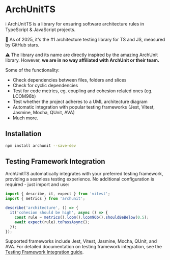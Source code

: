 # ArchUnitTS

ℹ️ ArchUnitTS is a library for ensuring software architecture rules in TypeScript & JavaScript projects.

💚 As of 2025, it's the #1 architecture testing library for TS and JS, measured by GitHub stars.

⚠️ The library and its name are directly inspired by the amazing ArchUnit library. However, **we are in no way affiliated with ArchUnit or their team.**

Some of the functionality:

- Check dependencies between files, folders and slices
- Check for cyclic dependencies
- Test for code metrics, eg. coupling and cohesion related ones (eg. LCOM96b)
- Test whether the project adheres to a UML architecture diagram
- Automatic integration with popular testing frameworks (Jest, Vitest, Jasmine, Mocha, QUnit, AVA)
- Much more.

## Installation

```bash
npm install archunit --save-dev
```

## Testing Framework Integration

ArchUnitTS automatically integrates with your preferred testing framework, providing a seamless testing experience. No additional configuration is required - just import and use:

```typescript
import { describe, it, expect } from 'vitest';
import { metrics } from 'archunit';

describe('architecture', () => {
  it('cohesion should be high', async () => {
    const rule = metrics().lcom().lcom96b().shouldBeBelow(0.5);
    await expect(rule).toPassAsync();
  });
});
```

Supported frameworks include Jest, Vitest, Jasmine, Mocha, QUnit, and AVA. For detailed documentation on testing framework integration, see the [Testing Framework Integration guide](src/testing/README.md).
